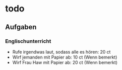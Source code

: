# todo
## Aufgaben
### Englischunterricht
- Rufe irgendwas laut, sodass alle es hören: 20 ct
- Wirf jemanden mit Papier ab: 10 ct (Wenn bemerkt)
- Wirf Frau Haw mit Papier ab: 20 ct (Wenn bemerkt)
